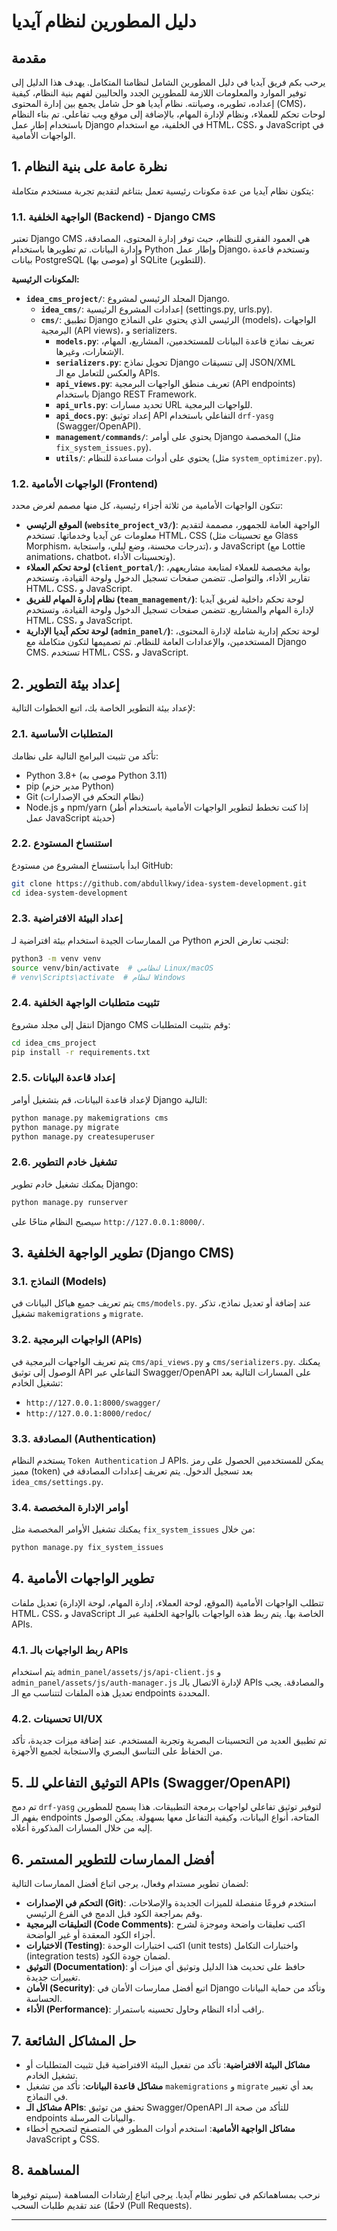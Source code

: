 # دليل المطورين لنظام آيديا

## مقدمة

يرحب بكم فريق آيديا في دليل المطورين الشامل لنظامنا المتكامل. يهدف هذا الدليل إلى توفير الموارد والمعلومات اللازمة للمطورين الجدد والحاليين لفهم بنية النظام، كيفية إعداده، تطويره، وصيانته. نظام آيديا هو حل شامل يجمع بين إدارة المحتوى (CMS)، لوحات تحكم للعملاء، ونظام لإدارة المهام، بالإضافة إلى موقع ويب تفاعلي. تم بناء النظام باستخدام إطار عمل Django في الخلفية، مع استخدام HTML، CSS، و JavaScript في الواجهات الأمامية.

## 1. نظرة عامة على بنية النظام

يتكون نظام آيديا من عدة مكونات رئيسية تعمل بتناغم لتقديم تجربة مستخدم متكاملة:

### 1.1. الواجهة الخلفية (Backend) - Django CMS

تعتبر Django CMS هي العمود الفقري للنظام، حيث توفر إدارة المحتوى، المصادقة، وإدارة البيانات. تم تطويرها باستخدام Python وإطار عمل Django، وتستخدم قاعدة بيانات PostgreSQL (موصى بها) أو SQLite (للتطوير).

**المكونات الرئيسية:**
- **`idea_cms_project/`**: المجلد الرئيسي لمشروع Django.
  - **`idea_cms/`**: إعدادات المشروع الرئيسية (settings.py, urls.py).
  - **`cms/`**: تطبيق Django الرئيسي الذي يحتوي على النماذج (models)، الواجهات البرمجية (API views)، و serializers.
    - **`models.py`**: تعريف نماذج قاعدة البيانات للمستخدمين، المشاريع، المهام، الإشعارات، وغيرها.
    - **`serializers.py`**: تحويل نماذج Django إلى تنسيقات JSON/XML والعكس للتعامل مع الـ APIs.
    - **`api_views.py`**: تعريف منطق الواجهات البرمجية (API endpoints) باستخدام Django REST Framework.
    - **`api_urls.py`**: تحديد مسارات URL للواجهات البرمجية.
    - **`api_docs.py`**: إعداد توثيق API التفاعلي باستخدام `drf-yasg` (Swagger/OpenAPI).
    - **`management/commands/`**: يحتوي على أوامر Django المخصصة (مثل `fix_system_issues.py`).
    - **`utils/`**: يحتوي على أدوات مساعدة للنظام (مثل `system_optimizer.py`).

### 1.2. الواجهات الأمامية (Frontend)

تتكون الواجهات الأمامية من ثلاثة أجزاء رئيسية، كل منها مصمم لغرض محدد:

- **الموقع الرئيسي (`website_project_v3/`)**: الواجهة العامة للجمهور، مصممة لتقديم معلومات عن آيديا وخدماتها. تستخدم HTML، CSS (مع تحسينات مثل Glass Morphism، تدرجات محسنة، وضع ليلي، واستجابة)، و JavaScript (مع Lottie animations، chatbot، وتحسينات الأداء).
- **لوحة تحكم العملاء (`client_portal/`)**: بوابة مخصصة للعملاء لمتابعة مشاريعهم، تقارير الأداء، والتواصل. تتضمن صفحات تسجيل الدخول ولوحة القيادة، وتستخدم HTML، CSS، و JavaScript.
- **نظام إدارة المهام للفريق (`team_management/`)**: لوحة تحكم داخلية لفريق آيديا لإدارة المهام والمشاريع. تتضمن صفحات تسجيل الدخول ولوحة القيادة، وتستخدم HTML، CSS، و JavaScript.
- **لوحة تحكم آيديا الإدارية (`admin_panel/`)**: لوحة تحكم إدارية شاملة لإدارة المحتوى، المستخدمين، والإعدادات العامة للنظام. تم تصميمها لتكون متكاملة مع Django CMS. تستخدم HTML، CSS، و JavaScript.

## 2. إعداد بيئة التطوير

لإعداد بيئة التطوير الخاصة بك، اتبع الخطوات التالية:

### 2.1. المتطلبات الأساسية

تأكد من تثبيت البرامج التالية على نظامك:
- Python 3.8+ (موصى به Python 3.11)
- pip (مدير حزم Python)
- Git (نظام التحكم في الإصدارات)
- Node.js و npm/yarn (إذا كنت تخطط لتطوير الواجهات الأمامية باستخدام أطر عمل JavaScript حديثة)

### 2.2. استنساخ المستودع

ابدأ باستنساخ المشروع من مستودع GitHub:

```bash
git clone https://github.com/abdullkwy/idea-system-development.git
cd idea-system-development
```

### 2.3. إعداد البيئة الافتراضية

من الممارسات الجيدة استخدام بيئة افتراضية لـ Python لتجنب تعارض الحزم:

```bash
python3 -m venv venv
source venv/bin/activate  # لنظامي Linux/macOS
# venv\Scripts\activate  # لنظام Windows
```

### 2.4. تثبيت متطلبات الواجهة الخلفية

انتقل إلى مجلد مشروع Django CMS وقم بتثبيت المتطلبات:

```bash
cd idea_cms_project
pip install -r requirements.txt
```

### 2.5. إعداد قاعدة البيانات

لإعداد قاعدة البيانات، قم بتشغيل أوامر Django التالية:

```bash
python manage.py makemigrations cms
python manage.py migrate
python manage.py createsuperuser
```

### 2.6. تشغيل خادم التطوير

يمكنك تشغيل خادم تطوير Django:

```bash
python manage.py runserver
```

سيصبح النظام متاحًا على `http://127.0.0.1:8000/`.

## 3. تطوير الواجهة الخلفية (Django CMS)

### 3.1. النماذج (Models)

يتم تعريف جميع هياكل البيانات في `cms/models.py`. عند إضافة أو تعديل نماذج، تذكر تشغيل `makemigrations` و `migrate`.

### 3.2. الواجهات البرمجية (APIs)

يتم تعريف الواجهات البرمجية في `cms/api_views.py` و `cms/serializers.py`. يمكنك الوصول إلى توثيق API التفاعلي عبر Swagger/OpenAPI على المسارات التالية بعد تشغيل الخادم:
- `http://127.0.0.1:8000/swagger/`
- `http://127.0.0.1:8000/redoc/`

### 3.3. المصادقة (Authentication)

يستخدم النظام `Token Authentication` لـ APIs. يمكن للمستخدمين الحصول على رمز مميز (token) بعد تسجيل الدخول. يتم تعريف إعدادات المصادقة في `idea_cms/settings.py`.

### 3.4. أوامر الإدارة المخصصة

يمكنك تشغيل الأوامر المخصصة مثل `fix_system_issues` من خلال:

```bash
python manage.py fix_system_issues
```

## 4. تطوير الواجهات الأمامية

تتطلب الواجهات الأمامية (الموقع، لوحة العملاء، إدارة المهام، لوحة الإدارة) تعديل ملفات HTML، CSS، و JavaScript الخاصة بها. يتم ربط هذه الواجهات بالواجهة الخلفية عبر الـ APIs.

### 4.1. ربط الواجهات بالـ APIs

يتم استخدام `admin_panel/assets/js/api-client.js` و `admin_panel/assets/js/auth-manager.js` لإدارة الاتصال بالـ APIs والمصادقة. يجب تعديل هذه الملفات لتتناسب مع الـ endpoints المحددة.

### 4.2. تحسينات UI/UX

تم تطبيق العديد من التحسينات البصرية وتجربة المستخدم. عند إضافة ميزات جديدة، تأكد من الحفاظ على التناسق البصري والاستجابة لجميع الأجهزة.

## 5. التوثيق التفاعلي للـ APIs (Swagger/OpenAPI)

تم دمج `drf-yasg` لتوفير توثيق تفاعلي لواجهات برمجة التطبيقات. هذا يسمح للمطورين بفهم الـ endpoints المتاحة، أنواع البيانات، وكيفية التفاعل معها بسهولة. يمكن الوصول إليه من خلال المسارات المذكورة أعلاه.

## 6. أفضل الممارسات للتطوير المستمر

لضمان تطوير مستدام وفعال، يرجى اتباع أفضل الممارسات التالية:

- **التحكم في الإصدارات (Git)**: استخدم فروعًا منفصلة للميزات الجديدة والإصلاحات، وقم بمراجعة الكود قبل الدمج في الفرع الرئيسي.
- **التعليقات البرمجية (Code Comments)**: اكتب تعليقات واضحة وموجزة لشرح أجزاء الكود المعقدة أو غير الواضحة.
- **الاختبارات (Testing)**: اكتب اختبارات الوحدة (unit tests) واختبارات التكامل (integration tests) لضمان جودة الكود.
- **التوثيق (Documentation)**: حافظ على تحديث هذا الدليل وتوثيق أي ميزات أو تغييرات جديدة.
- **الأمان (Security)**: اتبع أفضل ممارسات الأمان في Django وتأكد من حماية البيانات الحساسة.
- **الأداء (Performance)**: راقب أداء النظام وحاول تحسينه باستمرار.

## 7. حل المشاكل الشائعة

- **مشاكل البيئة الافتراضية**: تأكد من تفعيل البيئة الافتراضية قبل تثبيت المتطلبات أو تشغيل الخادم.
- **مشاكل قاعدة البيانات**: تأكد من تشغيل `makemigrations` و `migrate` بعد أي تغيير في النماذج.
- **مشاكل الـ APIs**: تحقق من توثيق Swagger/OpenAPI للتأكد من صحة الـ endpoints والبيانات المرسلة.
- **مشاكل الواجهة الأمامية**: استخدم أدوات المطور في المتصفح لتصحيح أخطاء JavaScript و CSS.

## 8. المساهمة

نرحب بمساهماتكم في تطوير نظام آيديا. يرجى اتباع إرشادات المساهمة (سيتم توفيرها لاحقًا) عند تقديم طلبات السحب (Pull Requests).

---

